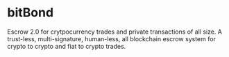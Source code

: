 # bitBond

Escrow 2.0 for crytpocurrency trades and private transactions of all size. A trust-less, multi-signature, human-less, all blockchain escrow system for crypto to crypto and fiat to crypto trades.
